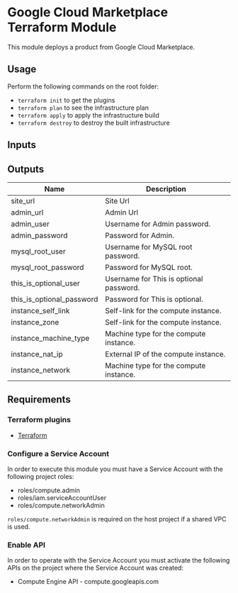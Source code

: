 # Google Cloud Marketplace Terraform Module

This module deploys a product from Google Cloud Marketplace.

## Usage
Perform the following commands on the root folder:

- `terraform init` to get the plugins
- `terraform plan` to see the infrastructure plan
- `terraform apply` to apply the infrastructure build
- `terraform destroy` to destroy the built infrastructure

## Inputs

## Outputs

| Name | Description |
|------|-------------|
| site_url | Site Url |
| admin_url | Admin Url |
| admin_user | Username for Admin password. |
| admin_password | Password for Admin. |
| mysql_root_user | Username for MySQL root password. |
| mysql_root_password | Password for MySQL root. |
| this_is_optional_user | Username for This is optional password. |
| this_is_optional_password | Password for This is optional. |
| instance_self_link | Self-link for the compute instance. |
| instance_zone | Self-link for the compute instance. |
| instance_machine_type | Machine type for the compute instance. |
| instance_nat_ip | External IP of the compute instance. |
| instance_network | Machine type for the compute instance. |

## Requirements
### Terraform plugins
- [Terraform](https://developer.hashicorp.com/terraform/downloads)

### Configure a Service Account
In order to execute this module you must have a Service Account with the following project roles:

- roles/compute.admin
- roles/iam.serviceAccountUser
- roles/compute.networkAdmin

`roles/compute.networkAdmin` is required on the host project if a shared VPC is used.

### Enable API
In order to operate with the Service Account you must activate the following APIs on the project where the Service Account was created:

- Compute Engine API - compute.googleapis.com
